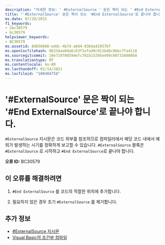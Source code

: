 ```yaml
---
description: "자세한 정보: ' #ExternalSource ' 문은 짝이 되는 ' #End ExternalSource '로 끝나야 합니다."
title: "'#ExternalSource' 문은 짝이 되는 '#End ExternalSource'로 끝나야 합니다."
ms.date: 07/20/2015
f1_keywords:
- vbc30579
- bc30579
helpviewer_keywords:
- BC30579
ms.assetid: 8d658008-eddc-4b7d-a8d4-036da42957bf
ms.openlocfilehash: 06334ae0da6c63f2efad9c912bd8c9bbc7fa4118
ms.sourcegitcommit: 10e719780594efc781b15295e499c66f316068b8
ms.translationtype: MT
ms.contentlocale: ko-KR
ms.lasthandoff: 02/14/2021
ms.locfileid: "100484758"
---
```

# <a name="externalsource-statement-must-end-with-a-matching-end-externalsource"></a>'#ExternalSource' 문은 짝이 되는 '#End ExternalSource'로 끝나야 합니다.

`#ExternalSource` 지시문은 코드 외부를 참조하므로 컴파일러에서 해당 코드 내에서 예외가 발생하는 시기를 정확하게 보고할 수 있습니다. `#ExternalSource` 블록은 `#ExternalSource` 로 시작하고 `#End ExternalSource`로 끝나야 합니다.  
  
 **오류 ID:** BC30579  
  
## <a name="to-correct-this-error"></a>이 오류를 해결하려면  
  
1. `#End ExternalSource` 를 코드의 적절한 위치에 추가합니다.  
  
2. 필요하지 않은 경우 초기 `#ExternalSource` 를 제거합니다.  
  
## <a name="see-also"></a>추가 정보

- [#ExternalSource 지시문](../language-reference/directives/externalsource-directive.md)
- [Visual Basic의 조건부 컴파일](../programming-guide/program-structure/conditional-compilation.md)
